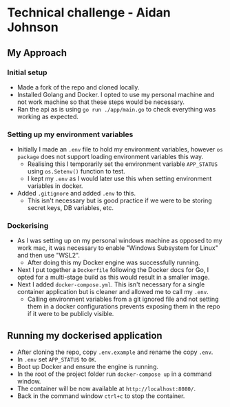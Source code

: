 # Technical challenge - Aidan Johnson

## My Approach

### Initial setup
- Made a fork of the repo and cloned locally.
- Installed Golang and Docker. I opted to use my personal machine and not work machine so that these steps would be necessary.
- Ran the api as is using `go run ./app/main.go` to check everything was working as expected.

### Setting up my environment variables   
- Initially I made an `.env` file to hold my environment variables, however `os package` does not support loading environment variables this way.
    - Realising this I temporarily set the environment variable `APP_STATUS` using `os.Setenv()` function to test.
    - I kept my `.env` as I would later use this when setting environment variables in docker.
- Added `.gitignore` and added `.env` to this.
    - This isn't necessary but is good practice if we were to be storing secret keys, DB variables, etc.

### Dockerising
- As I was setting up on my personal windows machine as opposed to my work mac, it was necessary to enable "Windows Subsystem for Linux" and then use "WSL2".
    - After doing this my Docker engine was successfully running.
- Next I put together a `Dockerfile` following the Docker docs for Go, I opted for a multi-stage build as this would result in a smaller image.
- Next I added `docker-compose.yml`. This isn't necessary for a single container application but is cleaner and allowed me to call my `.env`.
    - Calling environment variables from a git ignored file and not setting them in a docker configurations prevents exposing them in the repo if it were to be publicly visible.

## Running my dockerised application
- After cloning the repo, copy `.env.example` and rename the copy `.env`.
- In `.env` set `APP_STATUS` to `OK`.
- Boot up Docker and ensure the engine is running.
- In the root of the project folder run `docker-compose up` in a command window.
- The container will be now available at `http://localhost:8080/`.
- Back in the command window `ctrl+c` to stop the container.
